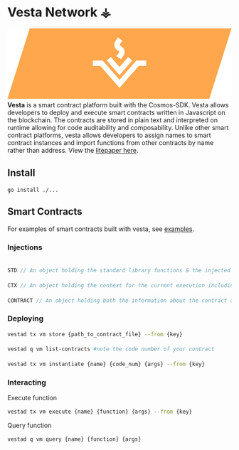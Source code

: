 # Vesta Network ⚶
![banner](./assets/banner.png)
**Vesta** is a smart contract platform built with the Cosmos-SDK. Vesta allows developers to deploy and execute smart contracts written in Javascript on the blockchain. The contracts are stored in plain text and interpreted on runtime allowing for code auditability and composability. Unlike other smart contract platforms, vesta allows developers to assign names to smart contract instances and import functions from other contracts by name rather than address. View the [litepaper here](./assets/paper/litepaper.pdf).
## Install
```
go install ./...
```

## Smart Contracts
For examples of smart contracts built with vesta, see [examples](./examples/).

### Injections

```javascript

STD // An object holding the standard library functions & the injected libraries.

CTX // An object holding the context for the current execution including the sender of the message.

CONTRACT // An object holding both the information about the contract as well as a slot for the exported functions and queries.

```

### Deploying
```sh
vestad tx vm store {path_to_contract_file} --from {key}

vestad q vm list-contracts #note the code number of your contract

vestad tx vm instantiate {name} {code_num} {args} --from {key}
```

### Interacting
Execute function
```sh
vestad tx vm execute {name} {function} {args} --from {key}
```
Query function
```sh
vestad q vm query {name} {function} {args}
```
